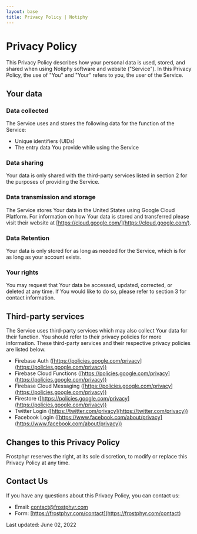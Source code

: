 ```yaml
---
layout: base
title: Privacy Policy | Notiphy
---
```


# Privacy Policy

This Privacy Policy describes how your personal data is used, stored, and shared when using Notiphy software and website ("Service"). In this Privacy Policy, the use of "You" and "Your" refers to you, the user of the Service.

## Your data

### Data collected

The Service uses and stores the following data for the function of the Service:

- Unique identifiers (UIDs)
- The entry data You provide while using the Service

### Data sharing

Your data is only shared with the third-party services listed in section 2 for the purposes of providing the Service.

### Data transmission and storage

The Service stores Your data in the United States using Google Cloud Platform. For information on how Your data is stored and transferred please visit their website at [https://cloud.google.com/](https://cloud.google.com/).

### Data Retention

Your data is only stored for as long as needed for the Service, which is for as long as your account exists.

### Your rights

You may request that Your data be accessed, updated, corrected, or deleted at any time. If You would like to do so, please refer to section 3 for contact information.

## Third-party services

The Service uses third-party services which may also collect Your data for their function. You should refer to their privacy policies for more information. These third-party services and their respective privacy policies are listed below.

- Firebase Auth ([https://policies.google.com/privacy](https://policies.google.com/privacy))
- Firebase Cloud Functions ([https://policies.google.com/privacy](https://policies.google.com/privacy))
- Firebase Cloud Messaging ([https://policies.google.com/privacy](https://policies.google.com/privacy))
- Firestore ([https://policies.google.com/privacy](https://policies.google.com/privacy))
- Twitter Login ([https://twitter.com/privacy](https://twitter.com/privacy))
- Facebook Login ([https://www.facebook.com/about/privacy](https://www.facebook.com/about/privacy))

## Changes to this Privacy Policy

Frostphyr reserves the right, at its sole discretion, to modify or replace this Privacy Policy at any time.

## Contact Us

If you have any questions about this Privacy Policy, you can contact us:
- Email: [contact@frostphyr.com](mailto:contact@frostphyr.com)
- Form: [https://frostphyr.com/contact](https://frostphyr.com/contact)

Last updated: June 02, 2022